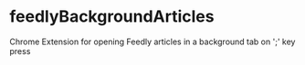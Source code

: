# feedlyBackgroundArticles
Chrome Extension for opening Feedly articles in a background tab on ';' key press
